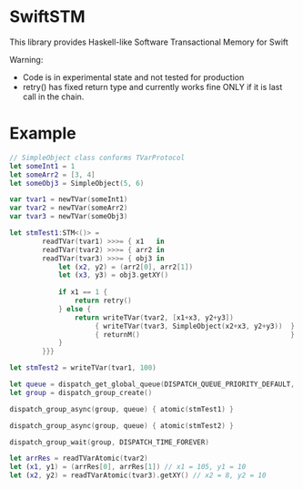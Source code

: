 SwiftSTM
========
This library provides Haskell-like Software Transactional Memory for Swift

Warning:
- Code is in experimental state and not tested for production
- retry() has fixed return type and currently works fine ONLY if it is last call in the chain.

Example
========
```Swift
// SimpleObject class conforms TVarProtocol
let someInt1 = 1
let someArr2 = [3, 4]
let someObj3 = SimpleObject(5, 6)

var tvar1 = newTVar(someInt1)
var tvar2 = newTVar(someArr2)
var tvar3 = newTVar(someObj3)

let stmTest1:STM<()> =
        readTVar(tvar1) >>>= { x1   in
        readTVar(tvar2) >>>= { arr2 in
        readTVar(tvar3) >>>= { obj3 in
            let (x2, y2) = (arr2[0], arr2[1])
            let (x3, y3) = obj3.getXY()
            
            if x1 == 1 {
                return retry()
            } else {
                return writeTVar(tvar2, [x1+x3, y2+y3])                >>>
                     { writeTVar(tvar3, SimpleObject(x2+x3, y2+y3))  } >>>
                     { returnM()                                     }
            }
        }}}

let stmTest2 = writeTVar(tvar1, 100)

let queue = dispatch_get_global_queue(DISPATCH_QUEUE_PRIORITY_DEFAULT, 0)
let group = dispatch_group_create()

dispatch_group_async(group, queue) { atomic(stmTest1) }

dispatch_group_async(group, queue) { atomic(stmTest2) }

dispatch_group_wait(group, DISPATCH_TIME_FOREVER)

let arrRes = readTVarAtomic(tvar2)
let (x1, y1) = (arrRes[0], arrRes[1]) // x1 = 105, y1 = 10
let (x2, y2) = readTVarAtomic(tvar3).getXY() // x2 = 8, y2 = 10
```

